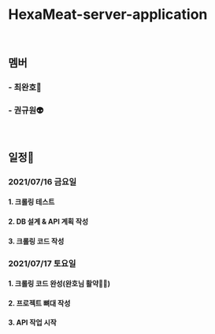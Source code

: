 # HexaMeat-server-application

</br>

## 멤버

### - 최완호🤖

### - 권규원👽

</br>

## 일정📆

### 2021/07/16 금요일

#### 1. 크롤링 테스트

#### 2. DB 설계 & API 계획 작성

#### 3. 크롤링 코드 작성

### 2021/07/17 토요일

#### 1. 크롤링 코드 완성(완호님 활약🦾😸)

#### 2. 프로젝트 뼈대 작성

#### 3. API 작업 시작
